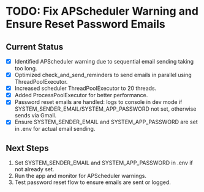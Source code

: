 # TODO: Fix APScheduler Warning and Ensure Reset Password Emails

## Current Status
- [x] Identified APScheduler warning due to sequential email sending taking too long.
- [x] Optimized check_and_send_reminders to send emails in parallel using ThreadPoolExecutor.
- [x] Increased scheduler ThreadPoolExecutor to 20 threads.
- [x] Added ProcessPoolExecutor for better performance.
- [x] Password reset emails are handled: logs to console in dev mode if SYSTEM_SENDER_EMAIL/SYSTEM_APP_PASSWORD not set, otherwise sends via Gmail.
- [x] Ensure SYSTEM_SENDER_EMAIL and SYSTEM_APP_PASSWORD are set in .env for actual email sending.

## Next Steps
1. Set SYSTEM_SENDER_EMAIL and SYSTEM_APP_PASSWORD in .env if not already set.
2. Run the app and monitor for APScheduler warnings.
3. Test password reset flow to ensure emails are sent or logged.
